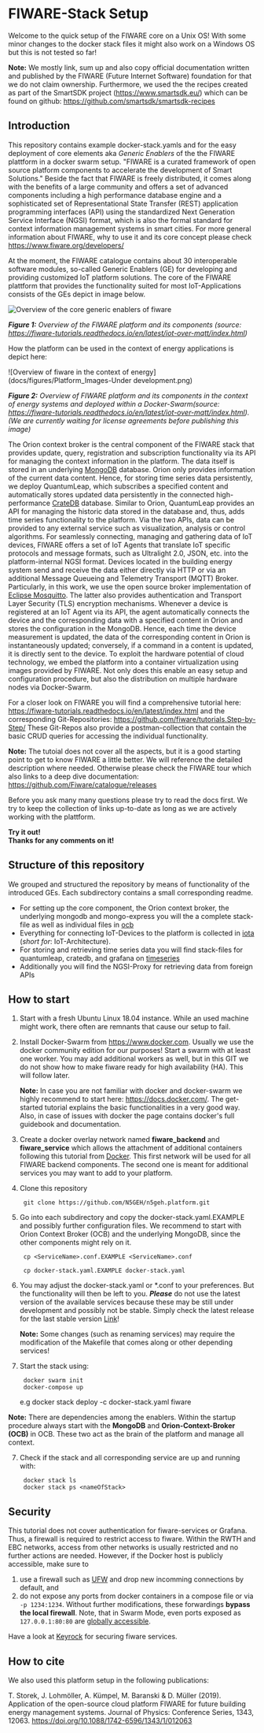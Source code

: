# FIWARE-Stack Setup

Welcome to the quick setup of the FIWARE core on a Unix OS! 
With some minor changes to the docker stack files it might also work on a Windows OS but this is not tested so far! 

**Note:** We mostly link, sum up and also copy official documentation written and published by the FIWARE (Future Internet Software) foundation for that we do not claim ownership. Furthermore, we used the the recipes created as part of the SmartSDK project (https://www.smartsdk.eu/) which can be found on github:
https://github.com/smartsdk/smartsdk-recipes

## Introduction

This repository contains example docker-stack.yamls and for the easy deployment of core elements aka *Generic Enablers* of the the FIWARE plattform in a docker swarm setup.
"FIWARE is a curated framework of open source platform components to
 accelerate the development of Smart Solutions." 
 Beside the fact that FIWARE is freely distributed, it comes along with the benefits of a large community and offers a set of advanced components including a high performance database engine and a sophisticated set of Representational State Transfer (REST) application programming interfaces (API) using the standardized Next Generation Service Interface (NGSI) format, which is also the formal standard for context information management systems in smart cities.
 For more general information about FIWARE, why to use it and its core concept please check https://www.fiware.org/developers/ <br>

At the moment, the FIWARE catalogue contains about 30 interoperable software modules, so-called Generic Enablers (GE) for developing and providing customized IoT platform solutions.
The core of the FIWARE plattform that provides the functionality suited for most IoT-Applications consists of the GEs depict in image below. 
 
![Overview of the core generic enablers of fiware](docs/figures/Overview.png)

***Figure 1:*** *Overview of the FIWARE platform and its components (_source_: https://fiware-tutorials.readthedocs.io/en/latest/iot-over-mqtt/index.html)*

How the platform can be used in the context of energy applications is depict here:

![Overview of fiware in the context of energy](docs/figures/Platform_Images-Under development.png)

***Figure 2:*** *Overview of FIWARE platform and its components in the context of energy systems and deployed within a Docker-Swarm(_source_: https://fiware-tutorials.readthedocs.io/en/latest/iot-over-mqtt/index.html). (We are currently waiting for license agreements before publishing this image)*

The Orion context broker is the central component of the FIWARE stack that provides update, query, registration and subscription functionality via its API for managing the context information in the platform.
The data itself is stored in an underlying [MongoDB](https://www.mongodb.com/) database.
Orion only provides information of the current data content.
Hence, for storing time series data persistently, we deploy QuantumLeap, which subscribes a specified content and automatically stores updated data persistently in the connected high-performance [CrateDB](https://crate.io/) database.
Similar to Orion, QuantumLeap provides an API for managing the historic data stored in the database and, thus, adds time series functionality to the platform. 
Via the two APIs, data can be provided to any external service such as visualization, analysis or control algorithms.
For seamlessly connecting, managing and gathering data of IoT devices, FIWARE offers a set of IoT Agents that translate IoT specific protocols and message formats, such as Ultralight 2.0, JSON, etc. into the platform-internal NGSI format.
Devices located in the building energy system send and receive the data either directly via HTTP or via an additional Message Queueing and Telemetry Transport (MQTT) Broker.
Particularly, in this work, we use the open source broker implementation of [Eclipse Mosquitto](https://mosquitto.org/).
The latter also provides authentication and Transport Layer Security (TLS) encryption mechanisms.
Whenever a device is registered at an IoT Agent via its API, the agent automatically connects the device and the corresponding data with a specified content in Orion and stores the configuration in the MongoDB.
Hence, each time the device measurement is updated, the data of the corresponding content in Orion is instantaneously updated; conversely, if a command in a content is updated, it is directly sent to the device.
To exploit the hardware potential of cloud technology, we embed the platform into a container virtualization using images provided by FIWARE. 
Not only does this enable an easy setup and configuration procedure, but also the distribution on multiple hardware nodes via Docker-Swarm.

 For a closer look on FIWARE you will find a comprehensive tutorial here:
 https://fiware-tutorials.readthedocs.io/en/latest/index.html and the corresponding Git-Repositories: https://github.com/fiware/tutorials.Step-by-Step/ 
 These Git-Repos also provide a postman-collection that contain the basic CRUD queries for accessing the individual functionality. 

**Note:** The tutoial does not cover all the aspects, but it is a good
 starting point to get to know FIWARE a little better. 
 We will reference the detailed description where needed.
 Otherwise please check the FIWARE tour which also links to a deep dive documentation:
https://github.com/Fiware/catalogue/releases

Before you ask many many questions please try to read the docs first. 
We try to keep the collection of links up-to-date as long as we are actively working with the plattform.
<br>

**Try it out!<br>
Thanks for any comments on it!**

## Structure of this repository

We grouped and structured the repository by means of functionality of the introduced GEs.
Each subdirectory contains a small corresponding readme.
- For setting up the core component, the Orion context broker, the underlying mongodb and mongo-express you will the a complete stack-file as well as individual files in [ocb](ocb)
- Everything for connecting IoT-Devices to the platform is collected in [iota](iota) (_short for_: IoT-Architecture).
- For storing and retrieving time series data you will find stack-files for quantumleap, cratedb,
and grafana on [timeseries](timeseries)
- Additionally you will find the NGSI-Proxy for retrieving data from foreign APIs

## How to start

1. Start with a fresh Ubuntu Linux 18.04 instance. While an used machine might work, there often are remnants that cause our setup to fail.

2. Install Docker-Swarm from https://www.docker.com. Usually we use the docker community edition for our purposes! Start a swarm with at least one worker. You may add additional workers as well, but in this GIT we do not show how to make fiware ready for high availability (HA). This will follow later.

      **Note:** In case you are not familiar with docker and docker-swarm we highly recommend to start here: https://docs.docker.com/. The get-started tutorial explains the basic functionalities in a very good way. Also, in case of issues with docker the page contains docker's full guidebook and documentation.

3. Create a docker overlay network named **fiware_backend** and **fiware_service** which allows the attachment of additional containers following this tutorial from [Docker](https://docs.docker.com/network/network-tutorial-overlay/).
This first network will be used for all FIWARE backend components.
The second one is meant for additional services you may want to add to your platform.

4. Clone this repository

        git clone https://github.com/N5GEH/n5geh.platform.git

5. Go into each subdirectory and copy the docker-stack.yaml.EXAMPLE and possibly further configuration files. We recommend to start with Orion Context Broker (OCB) and the underlying MongoDB, since the other components might rely on it.

        cp <ServiceName>.conf.EXAMPLE <ServiceName>.conf

        cp docker-stack.yaml.EXAMPLE docker-stack.yaml

6. You may adjust the docker-stack.yaml or *.conf to your preferences. But the
functionality will then be left to you. 
**_Please_** do not use the latest version of the available services because these may be still under development and possibly not be stable. 
Simply check the latest release for the last stable version [Link](https://github.com/FIWARE/catalogue/releases)!

    **Note:** Some changes (such as renaming services) may require the modification of the Makefile that comes along or other depending services!

7. Start the stack using:

        docker swarm init
        docker-compose up

    e.g    docker stack deploy -c docker-stack.yaml fiware

  **Note:** There are dependencies among the enablers. Within the startup procedure always start with the **MongoDB** and **Orion-Context-Broker (OCB)** in OCB. 
  These two act as the brain of the platform and manage all context.
  
7. Check if the stack and all corresponding service are up and running with:
    
        docker stack ls
        docker stack ps <nameOfStack>  

## Security

This tutorial does not cover authentication for fiware-services or Grafana.
Thus, a firewall is required to restrict access to fiware.
Within the RWTH and EBC networks, access from other networks is usually restricted and no further actions are needed.
However, if the Docker host is publicly accessible, make sure to
  1. use a firewall such as [UFW](https://www.digitalocean.com/community/tutorials/how-to-set-up-a-firewall-with-ufw-on-ubuntu-18-04) and drop new incomming connections by default, and
  2. do not expose any ports from docker containers in a compose file or via `-p 1234:1234`. Without further modifications, these forwardings __bypass the local firewall__. Note, that in Swarm Mode, even ports exposed as `127.0.0.1:80:80` are [globally accessible](https://github.com/moby/moby/issues/32299#issuecomment-290978794).

Have a look at [Keyrock](https://fiware-idm.readthedocs.io/en/latest/) for securing fiware services.

## How to cite

We also used this platform setup in the following publications:

T. Storek, J. Lohmöller, A. Kümpel, M. Baranski & D. Müller (2019). Application of the open-source cloud platform FIWARE for future building energy management systems. Journal of Physics: Conference Series, 1343, 12063. https://doi.org/10.1088/1742-6596/1343/1/012063
